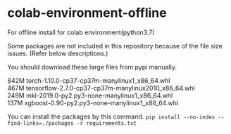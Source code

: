 # colab-environment-offline
For offline install for colab environment(python3.7)

Some packages are not included in this repository because of the file size issues.
(Refer below descriptions.)

You should download these large files from pypi manually.

842M torch-1.10.0-cp37-cp37m-manylinux1_x86_64.whl  
467M tensorflow-2.7.0-cp37-cp37m-manylinux2010_x86_64.whl  
249M mkl-2019.0-py2.py3-none-manylinux1_x86_64.whl  
137M xgboost-0.90-py2.py3-none-manylinux1_x86_64.whl  

You can install the packages by this command.
`pip install --no-index --find-links=./packages -r requirements.txt`


